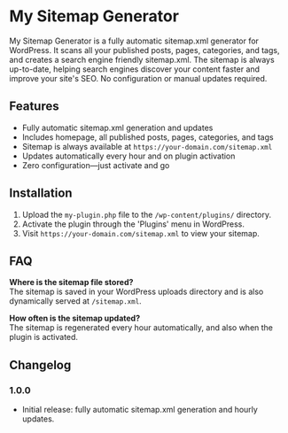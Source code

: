 # My Sitemap Generator

My Sitemap Generator is a fully automatic sitemap.xml generator for WordPress. It scans all your published posts, pages, categories, and tags, and creates a search engine friendly sitemap.xml. The sitemap is always up-to-date, helping search engines discover your content faster and improve your site's SEO. No configuration or manual updates required.

## Features
- Fully automatic sitemap.xml generation and updates
- Includes homepage, all published posts, pages, categories, and tags
- Sitemap is always available at `https://your-domain.com/sitemap.xml`
- Updates automatically every hour and on plugin activation
- Zero configuration—just activate and go

## Installation
1. Upload the `my-plugin.php` file to the `/wp-content/plugins/` directory.
2. Activate the plugin through the 'Plugins' menu in WordPress.
3. Visit `https://your-domain.com/sitemap.xml` to view your sitemap.

## FAQ
**Where is the sitemap file stored?**  
The sitemap is saved in your WordPress uploads directory and is also dynamically served at `/sitemap.xml`.

**How often is the sitemap updated?**  
The sitemap is regenerated every hour automatically, and also when the plugin is activated.

## Changelog
### 1.0.0
- Initial release: fully automatic sitemap.xml generation and hourly updates.
